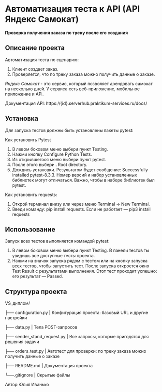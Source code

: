 ﻿# Автоматизация теста к API (API Яндекс Самокат)

**Проверка получения заказа по треку после его создания**
 
## Описание проекта 
Автоматизация теста по сценарию:   
1. Клиент создает заказ.
2. Проверяется, что по треку заказа можно получить данные о заказе.

*Яндекс Самокат* - это сервис, который позволяет арендовать самокат на несколько дней. У сервиса есть веб-приложение, мобильное приложение и API.

Документация API: https://{id}.serverhub.praktikum-services.ru/docs/

## Установка
Для запуска тестов должны быть установлены пакеты pytest:

Как установить Pytest 
1. В левом боковом меню выбери пункт Testing.
2. Нажми кнопку Configure Python Tests.
3. Из открывшегося меню выбери пункт pytest.
4. После этого выбери . Root directory.
5. Дождись установки. Результатом будет сообщение: Successfully installed pytest-8.3.3. Номер версий и набор установленных библиотек могут отличаться. Важно, чтобы в наборе библиотек был pytest.
 
Как установить requests: 
1. Открой терминал внизу или через меню Terminal → New Terminal.
2. Введи команду: pip install requests. Если не работает — pip3 install requests
 
## Использование
Запуск всех тестов выполняется командой pytest:
1. В левом боковом меню выбери пункт Testing. В панели тестов ты увидишь все доступные тесты проекта.
2. Нажми на значок запуска рядом с тестом или на кнопку запуска всех тестов, чтобы запустить тест. После запуска откроется окно Test Result с результатами выполнения. Этот тест проходит успешно: его результат — Passed.
 
## Структура проекта 
VS_диплом/

├── configuration.py        | Конфигурация проекта: базовый URL и другие настройки

├── data.py                 | Тела POST-запросов

├── sender_stand_request.py | Все запросы, которые пригодятся для решения задачи

├── orders_test.py          | Автотест для проверки: по треку заказа можно получить данные о заказе

├── README.md               | Документация проекта

└──.gitignore               | Скрытые файлы
 

Автор Юлия Иванько
  